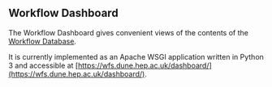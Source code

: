 ## Workflow Dashboard

The Workflow Dashboard gives convenient views of the contents of the 
[Workflow Database](database.md).

It is currently implemented as an Apache WSGI application written in
Python 3 and accessible at 
[https://wfs.dune.hep.ac.uk/dashboard/](https://wfs.dune.hep.ac.uk/dashboard/).
